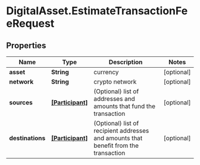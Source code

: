 # DigitalAsset.EstimateTransactionFeeRequest

## Properties

Name | Type | Description | Notes
------------ | ------------- | ------------- | -------------
**asset** | **String** | currency | [optional] 
**network** | **String** | crypto network | [optional] 
**sources** | [**[Participant]**](Participant.md) | (Optional) list of addresses and amounts that fund the transaction | [optional] 
**destinations** | [**[Participant]**](Participant.md) | (Optional) list of recipient addresses and amounts that benefit from the transaction | [optional] 


